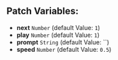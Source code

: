 ## Patch Variables:

* __next__ ```Number``` (default Value: `1`)
* __play__ ```Number``` (default Value: `1`)
* __prompt__ ```String``` (default Value: ``)
* __speed__ ```Number``` (default Value: `0.5`)

